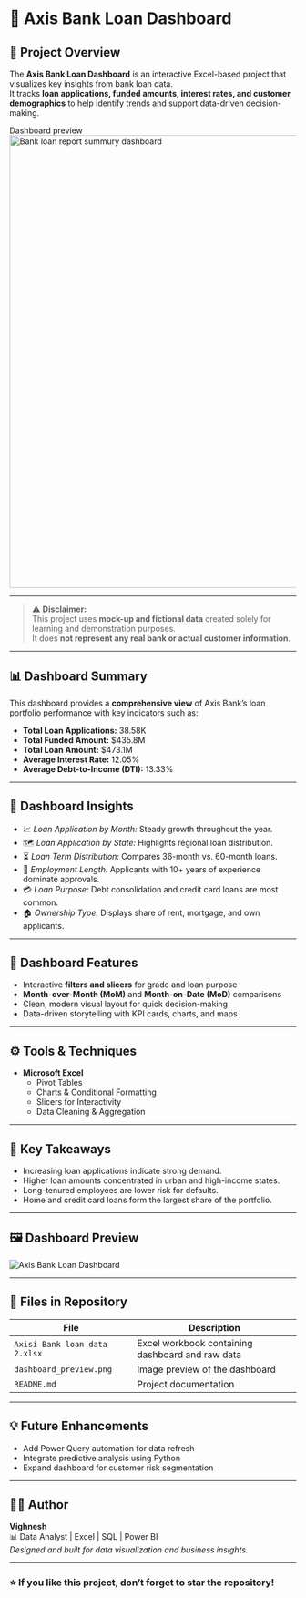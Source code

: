 # 🏦 Axis Bank Loan Dashboard

## 📘 Project Overview
The **Axis Bank Loan Dashboard** is an interactive Excel-based project that visualizes key insights from bank loan data.  
It tracks **loan applications, funded amounts, interest rates, and customer demographics** to help identify trends and support data-driven decision-making.


Dashboard preview
<img width="1437" height="794" alt="Bank loan report summury dashboard" src="https://github.com/user-attachments/assets/1b075275-1323-4154-9aee-8226e9ec6d77" />

---
> ⚠️ **Disclaimer:**  
> This project uses **mock-up and fictional data** created solely for learning and demonstration purposes.  
> It does **not represent any real bank or actual customer information**.
---

## 📊 Dashboard Summary
This dashboard provides a **comprehensive view** of Axis Bank’s loan portfolio performance with key indicators such as:
- **Total Loan Applications:** 38.58K  
- **Total Funded Amount:** $435.8M  
- **Total Loan Amount:** $473.1M  
- **Average Interest Rate:** 12.05%  
- **Average Debt-to-Income (DTI):** 13.33%

---

## 🧭 Dashboard Insights
- 📈 *Loan Application by Month:* Steady growth throughout the year.  
- 🗺️ *Loan Application by State:* Highlights regional loan distribution.  
- ⏳ *Loan Term Distribution:* Compares 36-month vs. 60-month loans.  
- 👔 *Employment Length:* Applicants with 10+ years of experience dominate approvals.  
- 💳 *Loan Purpose:* Debt consolidation and credit card loans are most common.  
- 🏠 *Ownership Type:* Displays share of rent, mortgage, and own applicants.

---

## 🎨 Dashboard Features
- Interactive **filters and slicers** for grade and loan purpose  
- **Month-over-Month (MoM)** and **Month-on-Date (MoD)** comparisons  
- Clean, modern visual layout for quick decision-making  
- Data-driven storytelling with KPI cards, charts, and maps  

---

## ⚙️ Tools & Techniques
- **Microsoft Excel**
  - Pivot Tables  
  - Charts & Conditional Formatting  
  - Slicers for Interactivity  
  - Data Cleaning & Aggregation  

---

## 🧠 Key Takeaways
- Increasing loan applications indicate strong demand.  
- Higher loan amounts concentrated in urban and high-income states.  
- Long-tenured employees are lower risk for defaults.  
- Home and credit card loans form the largest share of the portfolio.

---

## 🖼️ Dashboard Preview
![Axis Bank Loan Dashboard](dashboard_preview.png)

---

## 📂 Files in Repository
| File | Description |
|------|--------------|
| `Axisi Bank loan data 2.xlsx` | Excel workbook containing dashboard and raw data |
| `dashboard_preview.png` | Image preview of the dashboard |
| `README.md` | Project documentation |

---

## 💡 Future Enhancements
- Add Power Query automation for data refresh  
- Integrate predictive analysis using Python  
- Expand dashboard for customer risk segmentation  

---

## 👩‍💻 Author
**Vighnesh**  
📊 Data Analyst | Excel | SQL | Power BI  
*Designed and built for data visualization and business insights.*

---

### ⭐ If you like this project, don’t forget to star the repository!
